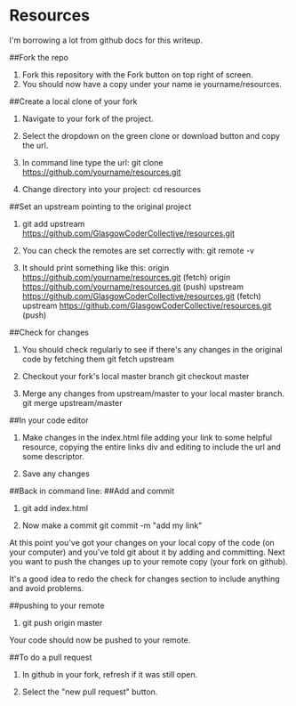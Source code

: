 # Resources
I'm borrowing a lot from github docs for this writeup.

##Fork the repo
1. Fork this repository with the Fork button on top right of screen.
2. You should now have a copy under your name ie yourname/resources.

##Create a local clone of your fork
1. Navigate to your fork of the project.
2. Select the dropdown on the green clone or download button and copy the url.


3. In command line type the url:
   git clone https://github.com/yourname/resources.git


4. Change directory into your project:
   cd resources


##Set an upstream pointing to the original project
1. git add upstream https://github.com/GlasgowCoderCollective/resources.git


2. You can check the remotes are set correctly with:
   git remote -v

3. It should print something like this:
   origin  https://github.com/yourname/resources.git (fetch)
   origin  https://github.com/yourname/resources.git (push)
   upstream        https://github.com/GlasgowCoderCollective/resources.git (fetch)
   upstream        https://github.com/GlasgowCoderCollective/resources.git (push)

##Check for changes
 1. You should check regularly to see if there's any changes in the original code by fetching them
    git fetch upstream

 2. Checkout your fork's local master branch
    git checkout master

 3. Merge any changes from upstream/master to your local master branch.
    git merge upstream/master

##In your code editor
 1. Make changes in the index.html file adding your link to some helpful resource, copying the entire links div and editing to include       the url and some descriptor.
 
 2. Save any changes


 ##Back in command line:
 ##Add and commit
 
 1. git add index.html

 2. Now make a commit
    git commit -m "add my link"


 At this point you've got your changes on your local copy of the code (on your computer) and you've told git about it by adding and committing.
 Next you want to push the changes up to your remote copy (your fork on github). 

It's a good idea to redo the check for changes section to include anything and avoid problems.

##pushing to your remote
1. git push origin master

Your code should now be pushed to your remote.  

##To do a pull request 
1. In github in your fork, refresh if it was still open.

2. Select the "new pull request" button.
